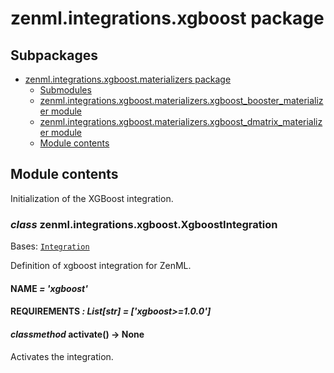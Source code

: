 # zenml.integrations.xgboost package

## Subpackages

* [zenml.integrations.xgboost.materializers package](zenml.integrations.xgboost.materializers.md)
  * [Submodules](zenml.integrations.xgboost.materializers.md#submodules)
  * [zenml.integrations.xgboost.materializers.xgboost_booster_materializer module](zenml.integrations.xgboost.materializers.md#zenml-integrations-xgboost-materializers-xgboost-booster-materializer-module)
  * [zenml.integrations.xgboost.materializers.xgboost_dmatrix_materializer module](zenml.integrations.xgboost.materializers.md#zenml-integrations-xgboost-materializers-xgboost-dmatrix-materializer-module)
  * [Module contents](zenml.integrations.xgboost.materializers.md#module-contents)

## Module contents

Initialization of the XGBoost integration.

### *class* zenml.integrations.xgboost.XgboostIntegration

Bases: [`Integration`](zenml.integrations.md#zenml.integrations.integration.Integration)

Definition of xgboost integration for ZenML.

#### NAME *= 'xgboost'*

#### REQUIREMENTS *: List[str]* *= ['xgboost>=1.0.0']*

#### *classmethod* activate() → None

Activates the integration.
